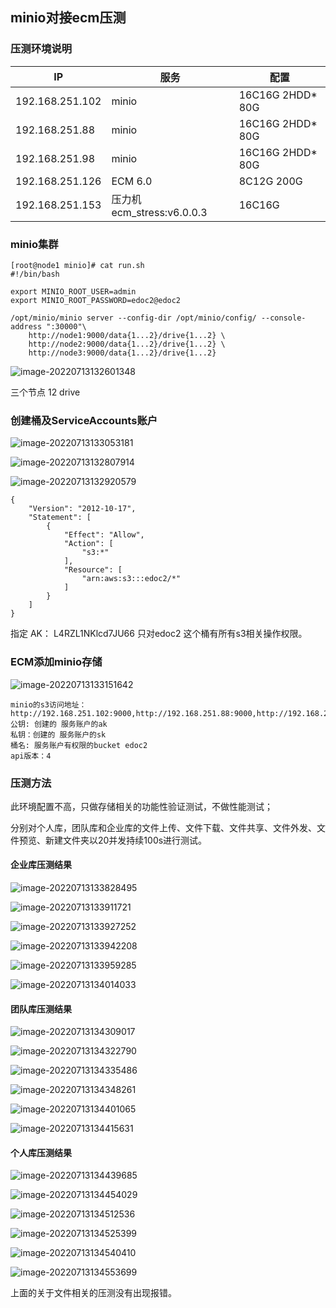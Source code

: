 ## minio对接ecm压测

### 压测环境说明

| IP              | 服务                       | 配置              |
| --------------- | -------------------------- | ----------------- |
| 192.168.251.102 | minio                      | 16C16G  2HDD* 80G |
| 192.168.251.88  | minio                      | 16C16G  2HDD* 80G |
| 192.168.251.98  | minio                      | 16C16G  2HDD* 80G |
| 192.168.251.126 | ECM 6.0                    | 8C12G  200G       |
| 192.168.251.153 | 压力机 ecm_stress:v6.0.0.3 | 16C16G            |

### minio集群

```
[root@node1 minio]# cat run.sh
#!/bin/bash

export MINIO_ROOT_USER=admin 
export MINIO_ROOT_PASSWORD=edoc2@edoc2

/opt/minio/minio server --config-dir /opt/minio/config/ --console-address ":30000"\
    http://node1:9000/data{1...2}/drive{1...2} \
    http://node2:9000/data{1...2}/drive{1...2} \
    http://node3:9000/data{1...2}/drive{1...2} 
```

![image-20220713132601348](C:\Users\XYB\Desktop\k8s调研\minio对接ecm压测.assets\image-20220713132601348.png)

三个节点 12 drive

### 创建桶及ServiceAccounts账户

![image-20220713133053181](C:\Users\XYB\Desktop\k8s调研\minio对接ecm压测.assets\image-20220713133053181.png)

![image-20220713132807914](C:\Users\XYB\Desktop\k8s调研\minio对接ecm压测.assets\image-20220713132807914.png)

![image-20220713132920579](C:\Users\XYB\Desktop\k8s调研\minio对接ecm压测.assets\image-20220713132920579.png)

```
{
    "Version": "2012-10-17",
    "Statement": [
        {
            "Effect": "Allow",
            "Action": [
                "s3:*"
            ],
            "Resource": [
                "arn:aws:s3:::edoc2/*"
            ]
        }
    ]
}
```

指定 AK： L4RZL1NKlcd7JU66  只对edoc2 这个桶有所有s3相关操作权限。

### ECM添加minio存储

![image-20220713133151642](C:\Users\XYB\Desktop\k8s调研\minio对接ecm压测.assets\image-20220713133151642.png)

```
minio的s3访问地址：http://192.168.251.102:9000,http://192.168.251.88:9000,http://192.168.251.98:9000
公钥: 创建的 服务账户的ak
私钥：创建的 服务账户的sk
桶名: 服务账户有权限的bucket edoc2
api版本：4
```

### 压测方法

此环境配置不高，只做存储相关的功能性验证测试，不做性能测试；

分别对个人库，团队库和企业库的文件上传、文件下载、文件共享、文件外发、文件预览、新建文件夹以20并发持续100s进行测试。

#### 企业库压测结果

![image-20220713133828495](C:\Users\XYB\Desktop\k8s调研\minio对接ecm压测.assets\image-20220713133828495.png)

![image-20220713133911721](C:\Users\XYB\Desktop\k8s调研\minio对接ecm压测.assets\image-20220713133911721.png)

![image-20220713133927252](C:\Users\XYB\Desktop\k8s调研\minio对接ecm压测.assets\image-20220713133927252.png)

![image-20220713133942208](C:\Users\XYB\Desktop\k8s调研\minio对接ecm压测.assets\image-20220713133942208.png)

![image-20220713133959285](C:\Users\XYB\Desktop\k8s调研\minio对接ecm压测.assets\image-20220713133959285.png)

![image-20220713134014033](C:\Users\XYB\Desktop\k8s调研\minio对接ecm压测.assets\image-20220713134014033.png)

#### 团队库压测结果

![image-20220713134309017](C:\Users\XYB\Desktop\k8s调研\minio对接ecm压测.assets\image-20220713134309017.png)

![image-20220713134322790](C:\Users\XYB\Desktop\k8s调研\minio对接ecm压测.assets\image-20220713134322790.png)

![image-20220713134335486](C:\Users\XYB\Desktop\k8s调研\minio对接ecm压测.assets\image-20220713134335486.png)

![image-20220713134348261](C:\Users\XYB\Desktop\k8s调研\minio对接ecm压测.assets\image-20220713134348261.png)

![image-20220713134401065](C:\Users\XYB\Desktop\k8s调研\minio对接ecm压测.assets\image-20220713134401065.png)

![image-20220713134415631](C:\Users\XYB\Desktop\k8s调研\minio对接ecm压测.assets\image-20220713134415631.png)

#### 个人库压测结果

![image-20220713134439685](C:\Users\XYB\Desktop\k8s调研\minio对接ecm压测.assets\image-20220713134439685.png)

![image-20220713134454029](C:\Users\XYB\Desktop\k8s调研\minio对接ecm压测.assets\image-20220713134454029.png)

![image-20220713134512536](C:\Users\XYB\Desktop\k8s调研\minio对接ecm压测.assets\image-20220713134512536.png)

![image-20220713134525399](C:\Users\XYB\Desktop\k8s调研\minio对接ecm压测.assets\image-20220713134525399.png)

![image-20220713134540410](C:\Users\XYB\Desktop\k8s调研\minio对接ecm压测.assets\image-20220713134540410.png)

![image-20220713134553699](C:\Users\XYB\Desktop\k8s调研\minio对接ecm压测.assets\image-20220713134553699.png)



上面的关于文件相关的压测没有出现报错。

